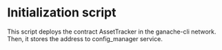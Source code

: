 # Initialization script

This script deploys the contract AssetTracker in the ganache-cli network. Then, it stores the address to config_manager service.